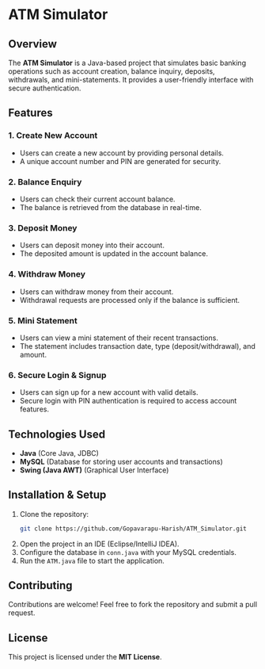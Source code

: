 # **ATM Simulator**

## **Overview**
The **ATM Simulator** is a Java-based project that simulates basic banking operations such as account creation, balance inquiry, deposits, withdrawals, and mini-statements. It provides a user-friendly interface with secure authentication.

## **Features**

### 1. Create New Account
- Users can create a new account by providing personal details.
- A unique account number and PIN are generated for security.

### 2. Balance Enquiry
- Users can check their current account balance.
- The balance is retrieved from the database in real-time.

### 3. Deposit Money
- Users can deposit money into their account.
- The deposited amount is updated in the account balance.

### 4. Withdraw Money
- Users can withdraw money from their account.
- Withdrawal requests are processed only if the balance is sufficient.

### 5. Mini Statement
- Users can view a mini statement of their recent transactions.
- The statement includes transaction date, type (deposit/withdrawal), and amount.

### 6. Secure Login & Signup
- Users can sign up for a new account with valid details.
- Secure login with PIN authentication is required to access account features.

## **Technologies Used**
- **Java** (Core Java, JDBC)
- **MySQL** (Database for storing user accounts and transactions)
- **Swing (Java AWT)** (Graphical User Interface)

## **Installation & Setup**
1. Clone the repository:
   ```sh
   git clone https://github.com/Gopavarapu-Harish/ATM_Simulator.git
   ```
2. Open the project in an IDE (Eclipse/IntelliJ IDEA).
3. Configure the database in `conn.java` with your MySQL credentials.
4. Run the `ATM.java` file to start the application.

## **Contributing**
Contributions are welcome! Feel free to fork the repository and submit a pull request.

## **License**
This project is licensed under the **MIT License**.



